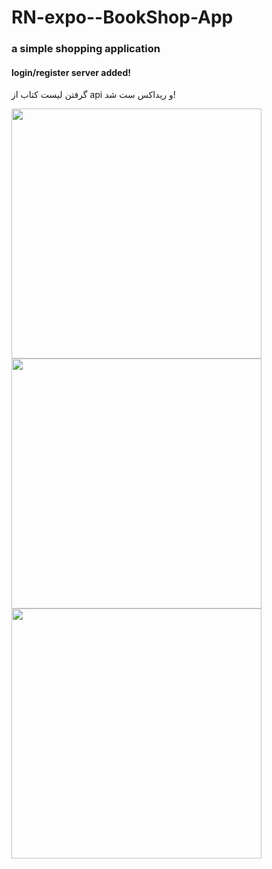 
# RN-expo--BookShop-App

### a simple shopping application 

#### login/register server added!
گرفتن لیست کتاب از api و ریداکس ست شد!

<img src="https://user-images.githubusercontent.com/101968274/184124905-f8500b38-7013-4d0a-b979-1770eff044e1.png" style="width:400px"></img>
<img src="https://user-images.githubusercontent.com/101968274/184124631-da13f34a-7f35-48bc-8530-c6c6b5816edd.png" style="width:400px"></img>
<img src="https://user-images.githubusercontent.com/101968274/184130295-e3b6babb-b32c-404f-b2d4-d58d82a48b45.png" style="width:400px"></img>
